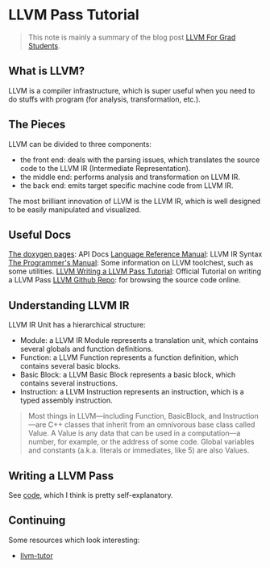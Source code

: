 # LLVM Pass Tutorial
> This note is mainly a summary of the blog post [LLVM For Grad Students](https://www.cs.cornell.edu/~asampson/blog/llvm.html).

## What is LLVM?
LLVM is a compiler infrastructure, which is super useful when you need to do stuffs with program (for analysis, transformation, etc.).

## The Pieces
LLVM can be divided to three components:
- the front end: deals with the parsing issues, which translates the source code to the LLVM IR (Intermediate Representation).
- the middle end: performs analysis and transformation on LLVM IR.
- the back end: emits target specific machine code from LLVM IR.

The most brilliant innovation of LLVM is the LLVM IR, which is well designed to be easily manipulated and visualized.

## Useful Docs
[The doxygen pages](http://llvm.org/doxygen/): API Docs
[Language Reference Manual](http://llvm.org/docs/LangRef.html): LLVM IR Syntax
[The Programmer's Manual](http://llvm.org/docs/ProgrammersManual.html): Some information on LLVM toolchest, such as some utilities.
[LLVM Writing a LLVM Pass Tutorial](http://llvm.org/docs/WritingAnLLVMPass.html): Official Tutorial on writing a LLVM Pass
[LLVM Github Repo](https://github.com/llvm/llvm-project): for browsing the source code online.

## Understanding LLVM IR
LLVM IR Unit has a hierarchical structure:
- Module: a LLVM IR Module represents a translation unit, which contains several globals and function definitions.
- Function: a LLVM Function represents a function definition, which contains several basic blocks.
- Basic Block: a LLVM Basic Block represents a basic block, which contains several instructions.
- Instruction: a LLVM Instruction represents an instruction, which is a typed assembly instruction.

> Most things in LLVM—including Function, BasicBlock, and Instruction—are C++ classes that inherit from an omnivorous base class called Value. A Value is any data that can be used in a computation—a number, for example, or the address of some code. Global variables and constants (a.k.a. literals or immediates, like 5) are also Values.

## Writing a LLVM Pass
See [code](skeleton/Skeleton.cpp), which I think is pretty self-explanatory.

## Continuing
Some resources which look interesting:
- [llvm-tutor](https://github.com/banach-space/llvm-tutor)